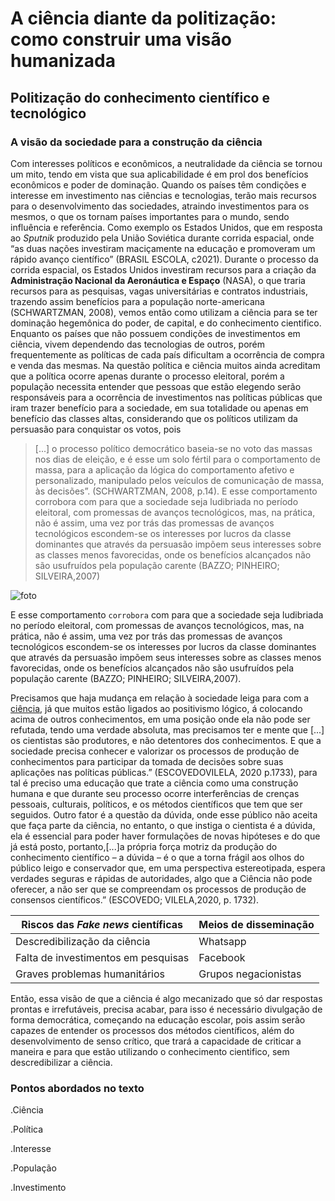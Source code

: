 # A ciência diante da politização: como construir uma visão humanizada
## Politização do conhecimento científico e tecnológico
### A visão da sociedade para a construção da ciência 
 Com interesses políticos e econômicos, a neutralidade da ciência se tornou um mito, tendo em vista que sua aplicabilidade é em prol dos benefícios econômicos e poder de dominação. Quando os países têm condições e interesse em investimento nas ciências e tecnologias, terão mais recursos para o desenvolvimento das sociedades, atraindo investimentos para os mesmos, o que os tornam países importantes para o mundo, sendo influência e referência. Como exemplo os Estados Unidos, que em resposta ao _Sputnik_ produzido pela União Soviética durante corrida espacial, onde “as duas nações investiram maciçamente na educação e promoveram um rápido avanço científico” (BRASIL ESCOLA, c2021).
 Durante o processo da corrida espacial, os Estados Unidos investiram recursos para a criação da 
**Administração Nacional da Aeronáutica e Espaço** (NASA), o que traria recursos para as pesquisas, vagas universitárias e contratos industriais, trazendo assim benefícios para a população norte-americana (SCHWARTZMAN, 2008), vemos então como utilizam a ciência para se ter dominação hegemônica do poder, de capital, e do conhecimento cientifico. Enquanto os países que não possuem condições de investimentos em ciência, vivem dependendo das tecnologias de outros, porém frequentemente as políticas de cada país dificultam a ocorrência de compra e venda das mesmas.
Na questão política e ciência muitos ainda acreditam que a política ocorre apenas durante o processo eleitoral, porém a população necessita entender que pessoas que estão elegendo serão responsáveis para a ocorrência de investimentos nas políticas públicas que iram trazer benefício para a sociedade, em sua totalidade ou apenas em benefício das classes altas, considerando que os políticos utilizam da persuasão para conquistar os votos, pois  
> [...] o processo político democrático baseia-se no voto das massas nos dias de eleição, e é esse um solo fértil para o comportamento de massa, para a aplicação da lógica do comportamento afetivo e personalizado, manipulado pelos veículos de comunicação de massa, às decisões”. (SCHWARTZMAN, 2008, p.14).
 E esse comportamento corrobora com para que a sociedade seja ludibriada no período eleitoral, com promessas de avanços tecnológicos, mas, na prática, não é assim, uma vez por trás das promessas de avanços tecnológicos escondem-se os interesses por lucros da classe dominantes que através da persuasão impõem seus interesses sobre as classes menos favorecidas, onde os benefícios alcançados não são usufruídos pela população carente (BAZZO; PINHEIRO; SILVEIRA,2007)
 
 ![foto](https://encrypted-tbn0.gstatic.com/images?q=tbn:ANd9GcQnLAr2ZlgOapP701c6lekxTPrYHJf5auVORg&usqp=CAU)
 
E esse comportamento `corrobora` com para que a sociedade seja ludibriada no período eleitoral, com promessas de avanços tecnológicos, mas, na prática, não é assim, uma vez por trás das promessas de avanços tecnológicos escondem-se os interesses por lucros da classe dominantes que através da persuasão impõem seus interesses sobre as classes menos favorecidas, onde os benefícios alcançados não são usufruídos pela população carente (BAZZO; PINHEIRO; SILVEIRA,2007).

 Precisamos que haja mudança em relação à sociedade leiga para com a [ciência](https://doi.org/10.1590/1413-81232021267.04302021), já que muitos estão ligados ao positivismo lógico, á colocando acima de outros conhecimentos, em uma posição onde ela não pode ser refutada, tendo uma verdade absoluta, mas precisamos ter e mente que [...] os cientistas são produtores, e não detentores dos conhecimentos. E que a sociedade precisa conhecer e valorizar os processos de produção de conhecimentos para participar da tomada de decisões sobre suas aplicações nas políticas públicas.” (ESCOVEDOVILELA, 2020 p.1733), para tal é preciso uma educação que trate a ciência como uma construção humana e que durante seu processo ocorre interferências de crenças pessoais, culturais, políticos, e os métodos científicos que tem que ser seguidos. 
Outro fator é a questão da dúvida, onde esse público não aceita que faça parte da ciência, no entanto, o que instiga o cientista é a dúvida, ela é essencial para poder haver formulações de novas hipóteses e do que já está posto, portanto,[...]a própria força motriz da produção do conhecimento científico – a dúvida – é o que a torna frágil aos olhos do público leigo e conservador que, em uma perspectiva estereotipada, espera verdades seguras e rápidas de autoridades, algo que a Ciência não pode oferecer, a não ser que se compreendam os processos de produção de consensos científicos.” (ESCOVEDO; VILELA,2020, p. 1732).

|Riscos das _Fake news_ científicas   | Meios de disseminação|
|-------------------------------------|----------------------|
|  Descredibilização da ciência       | Whatsapp|
|  Falta de investimentos em pesquisas| Facebook|
|  Graves problemas humanitários      | Grupos negacionistas|


 Então, essa visão de que a ciência é algo mecanizado que só dar respostas prontas e irrefutáveis, precisa acabar, para isso é necessário divulgação de forma democrática, começando na educação escolar, pois assim serão capazes de entender os processos dos métodos científicos, além do desenvolvimento de senso crítico, que trará a capacidade de criticar a maneira e para que estão utilizando o conhecimento cientifico, sem descredibilizar a ciência.
 
  ### Pontos abordados no texto

.Ciência

.Política

.Interesse

.População

.Investimento


